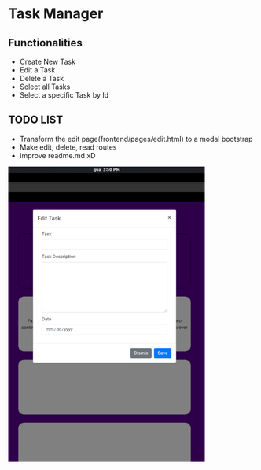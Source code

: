 # Task Manager

## Functionalities
- Create New Task
- Edit a Task
- Delete a Task
- Select all Tasks
- Select a specific Task by Id



## TODO LIST
- Transform the edit page(frontend/pages/edit.html) to a modal bootstrap
- Make edit, delete, read routes
- improve readme.md xD

<img src="readme/Modal%20Example.png" width="400" height="600">
